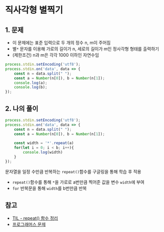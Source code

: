 # 직사각형 별찍기


## 1. 문제
- 이 문제에는 표준 입력으로 두 개의 정수 n, m이 주어짐
- 별```*``` 문자를 이용해 가로의 길이가 n, 세로의 길이가 m인 정사각형 형태를 출력하기
- (제한조건) n과 m은 각각 1000 이하인 자연수임

```javascript
process.stdin.setEncoding('utf8');
process.stdin.on('data', data => {
    const n = data.split(" ");
    const a = Number(n[0]), b = Number(n[1]);
    console.log(a);
    console.log(b);
});
```

## 2. 나의 풀이
```javascript
process.stdin.setEncoding('utf8');
process.stdin.on('data', data => {
    const n = data.split(" ");
    const a = Number(n[0]), b = Number(n[1]);
    
    const width = '*'.repeat(a)
    for(let i = 0; i < b; i++){
        console.log(width)
    }
});
```
문자열을 일정 수만큼 반복하는 ```repeat()```함수를 구글링을 통해 학습 후 적용
- ```repeat()```함수를 통해 ```*```을 가로로 a번만큼 찍어준 값을 변수 ```width```에 부여
- ```for``` 반복문을 통해 ```width```를 b번만큼 반복

## 참고
- [TIL - repeat() 함수 정리](https://github.com/yyeonggg/TIL/blob/master/Javascript/repeat().md)
- [프로그래머스 문제 ](https://programmers.co.kr/learn/courses/30/lessons/12969)
